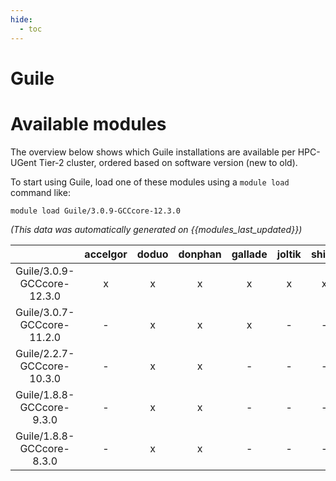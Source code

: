 ```yaml
---
hide:
  - toc
---
```


Guile
=====

# Available modules


The overview below shows which Guile installations are available per HPC-UGent Tier-2 cluster, ordered based on software version (new to old).

To start using Guile, load one of these modules using a `module load` command like:

```shell
module load Guile/3.0.9-GCCcore-12.3.0
```

*(This data was automatically generated on {{modules_last_updated}})*  

| |accelgor|doduo|donphan|gallade|joltik|shinx|skitty|
| :---: | :---: | :---: | :---: | :---: | :---: | :---: | :---: |
|Guile/3.0.9-GCCcore-12.3.0|x|x|x|x|x|x|x|
|Guile/3.0.7-GCCcore-11.2.0|-|x|x|x|-|-|-|
|Guile/2.2.7-GCCcore-10.3.0|-|x|x|-|-|-|-|
|Guile/1.8.8-GCCcore-9.3.0|-|x|x|-|-|-|-|
|Guile/1.8.8-GCCcore-8.3.0|-|x|x|-|-|-|-|
